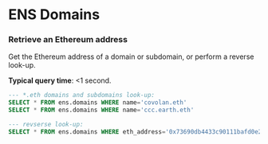 # ENS Domains

### Retrieve an Ethereum address

Get the Ethereum address of a domain or subdomain, or perform a reverse look-up.

**Typical query time**: <1 second.

```sql
--- *.eth domains and subdomains look-up:
SELECT * FROM ens.domains WHERE name='covolan.eth'
SELECT * FROM ens.domains WHERE name='ccc.earth.eth'

--- revserse look-up:
SELECT * FROM ens.domains WHERE eth_address='0x73690db4433c90111bafd0e20e4e43b54696b050'
```

